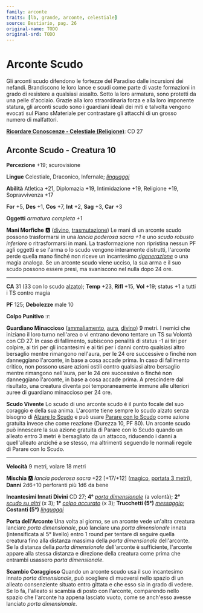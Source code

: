 ```yaml
---
family: arconte
traits: [lb, grande, arconte, celestiale]
source: Bestiario, pag. 26
original-name: TODO
original-srd: TODO
---
```


# Arconte Scudo

Gli arconti scudo difendono le fortezze del Paradiso dalle incursioni dei nefandi. Brandiscono le loro lance e scudi come parte di vaste formazioni in grado di resistere a qualsiasi assalto. Sotto la loro armatura, sono protetti da una pelle d'acciaio. Grazie alla loro straordinaria forza e alla loro imponente statura, gli arconti scudo sono i guardiani ideali dei miti e talvolta vengono evocati sul Piano sMateriale per contrastare gli attacchi di un grosso numero di malfattori.

**[Ricordare Conoscenze - Celestiale (Religione)](/azioni/ricordare-conoscenze)**: CD 27

## Arconte Scudo - Creatura 10

**Percezione** +19; scurovisione

**Lingue** Celestiale, Draconico, Infernale; *[linguaggi](/incantesimi/linguaggi)*

**Abilità** Atletica +21, Diplomazia +19, Intimidazione +19, Religione +19, Sopravvivenza +17

**For** +5, **Des** +1, **Cos** +7, **Int** +2, **Sag** +3, **Car** +3

**Oggetti** *armatura completa +1*

**Mani Morfiche** :a: ([divino](/tratti/divino), [trasmutazione](/tratti/trasmutazione)) Le mani di un arconte scudo possono trasformarsi in una *lancia poderosa sacra +1* e uno *scudo robusto inferiore* o ritrasformarsi in mani. La trasformazione non ripristina nessun PF agli oggetti e se l'arma o lo scudo vengono interamente distrutti, l'arconte perde quella mano finché non riceve un incantesimo *[rigenerazione](/incantesimi/rigenerazione)* o una magia analoga. Se un arconte scudo viene ucciso, la sua arma e il suo scudo possono essere presi, ma svaniscono nel nulla dopo 24 ore.

***

**CA** 31 (33 con lo scudo [alzato](/azioni/alzare-lo-scudo)); **Temp** +23, **Rifl** +15, **Vol** +19; status +1 a tutti i TS contro magia

**PF** 125; **Debolezze** male 10

**Colpo Punitivo** :r:

**Guardiano Minaccioso** ([ammaliamento](/tratti/ammaliamento), [aura](/tratti/aura), [divino](/tratti/divino)) 9 metri. I nemici che iniziano il loro turno nell'area o vi entrano devono tentare un TS su Volontà con CD 27. ln caso di fallimento, subiscono penalità di status -1 ai tiri per colpire, ai tiri per gli incantesimi e ai tiri per i danni contro qualsiasi altro bersaglio mentre rimangono nell'aura, per le 24 ore successive o finché non danneggiano l'arconte, in base a cosa accade prima. In caso di fallimento critico, non possono usare azioni ostili contro qualsiasi altro bersaglio mentre rimangono nell'aura, per le 24 ore successive o finché non danneggiano l'arconte, in base a cosa accade prima. A prescindere dal risultato, una creatura diventa poi temporaneamente immune alle ulteriori auree di guardiano minaccioso per 24 ore.

**Scudo Vivente** Lo scudo di uno arconte scudo è il punto focale del suo coraggio e della sua anima. L'arconte tiene sempre lo scudo alzato senza bisogno di [Alzare lo Scudo](/azioni/alzare-lo-scudo) e può usare [Parare con lo Scudo](/feats/talenti-generici) come azione gratuita invece che come reazione (Durezza 10, PF 80). Un arconte scudo può innescare la sua azione gratuita di Parare con lo Scudo quando un alleato entro 3 metri è bersagliato da un attacco, riducendo i danni a quell'alleato anziché a se stesso, ma altrimenti seguendo le normali regole di Parare con lo Scudo.

***

**Velocità** 9 metri, volare 18 metri

**Mischia** :a: *lancia poderosa sacra* +22 \[+17/+12] ([magico](/tratti/magico), [portata 3 metri](/tratti/portata)), **Danni** 2d6+10 perforanti più 1d6 da bene

**Incantesimi Innati Divini** CD 27; **4°** *[porta dimensionale](/incantesimi/porta-dimensionale)* (a volontà); **2°** *[scudo su altri](/incantesimi/scudo-su-altri)* (x 3); **1°** *[colpo accurato](/incantesimi/colpo-accurato)* (x 3); **Trucchetti (5°)** *[messaggio](/incantesimi/messaggio)*; **Costanti (5°)** *[linguaggi](/incantesimi/linguaggi)*

**Porta dell'Arconte** Una volta al giorno, se un arconte vede un'altra creatura lanciare *porta dimensionale*, può lanciare una *porta dimensionale* innata (intensificata al 5° livello) entro 1 round per tentare di seguire quella creatura fino alla distanza massima della *porta dimensionale* dell'arconte. Se la distanza della *porta dimensionale* dell'arconte è sufficiente, l'arconte appare alla stessa distanza e direzione della creatura come prima che entrambi usassero *porta dimensionale*.

**Scambio Coraggioso** Quando un arconte scudo usa il suo incantesimo innato *porta dimensionale*, può scegliere di muoversi nello spazio di un alleato consenziente situato entro gittata e che esso sia in grado di vedere. Se lo fa, l'alleato si scambia di posto con l'arconte, comparendo nello spazio che l'arconte ha appena lasciato vuoto, come se anch'esso avesse lanciato *porta dimensionale*.
